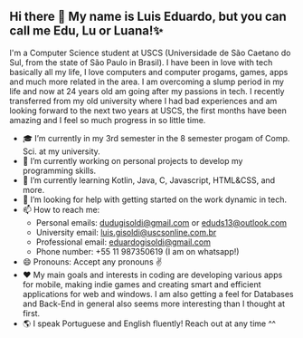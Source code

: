 ## Hi there 👋 My name is Luis Eduardo, but you can call me Edu, Lu or Luana!✨

I'm a Computer Science student at USCS (Universidade de São Caetano do Sul, from the state of São Paulo in Brasil). I have been in love with tech basically all my life, I love computers and computer progams, games, apps and much more related in the area. I am overcoming a slump period in my life and now at 24 years old am going after my passions in tech. I recently transferred from my old university where I had bad experiences and am looking forward to the next two years at USCS, the first months have been amazing and I feel so much progress in so little time.

- 🎓 I’m currently in my 3rd semester in the 8 semester progam of Comp. Sci. at my university.
- 🔭 I’m currently working on personal projects to develop my programming skills.
- 🌱 I’m currently learning Kotlin, Java, C, Javascript, HTML&CSS, and more.
- 🤔 I’m looking for help with getting started on the work dynamic in tech.
- 📫 How to reach me:
  -  Personal emails: dudugisoldi@gmail.com or eduds13@outlook.com
  -  University email: luis.gisoldi@uscsonline.com.br
  -  Professional email: eduardogisoldi@gmail.com
  -  Phone number: +55 11 987350619 (I am on whatsapp!)
- 😄 Pronouns: Accept any pronouns ✌️
- ❤️ My main goals and interests in coding are developing various apps for mobile, making indie games and creating smart and efficient applications for web and windows. I am also getting a feel for Databases and Back-End in general also seems more interesting than I thought at first.
- 🌎 I speak Portuguese and English fluently! Reach out at any time ^^

